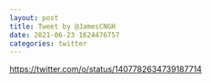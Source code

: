 ```yaml
--- 
layout: post 
title: Tweet by @JamesCNGH 
date: 2021-06-23 1624476757 
categories: twitter 
--- 
```

https://twitter.com/o/status/1407782634739187714